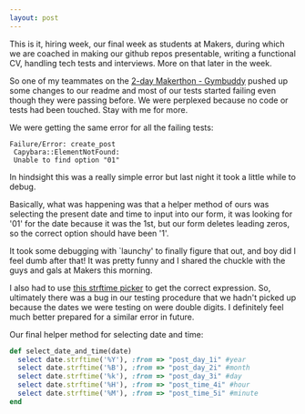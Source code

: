 ```yaml
---
layout: post
---
```

This is it, hiring week, our final week as students at Makers, during which we are coached in making our github repos presentable, writing a functional CV, handling tech tests and interviews.  More on that later in the week.

So one of my teammates on the [2-day Makerthon - Gymbuddy](https://github.com/sanjsanj/gymbuddy) pushed up some changes to our readme and most of our tests started failing even though they were passing before.  We were perplexed because no code or tests had been touched.  Stay with me for more.

<!--more-->

We were getting the same error for all the failing tests:

```
Failure/Error: create_post
 Capybara::ElementNotFound:
 Unable to find option "01"
```

In hindsight this was a really simple error but last night it took a little while to debug.

Basically, what was happening was that a helper method of ours was selecting the present date and time to input into our form, it was looking for '01' for the date because it was the 1st, but our form deletes leading zeros, so the correct option should have been '1'.

It took some debugging with `launchy' to finally figure that out, and boy did I feel dumb after that!  It was pretty funny and I shared the chuckle with the guys and gals at Makers this morning.

I also had to use [this strftime picker](http://apidock.com/ruby/DateTime/strftime) to get the correct expression.  So, ultimately there was a bug in our testing procedure that we hadn't picked up because the dates we were testing on were double digits.  I definitely feel much better prepared for a similar error in future.

Our final helper method for selecting date and time:

```ruby
def select_date_and_time(date)
  select date.strftime('%Y'), :from => "post_day_1i" #year
  select date.strftime('%B'), :from => "post_day_2i" #month
  select date.strftime('%k'), :from => "post_day_3i" #day
  select date.strftime('%H'), :from => "post_time_4i" #hour
  select date.strftime('%M'), :from => "post_time_5i" #minute
end
```
